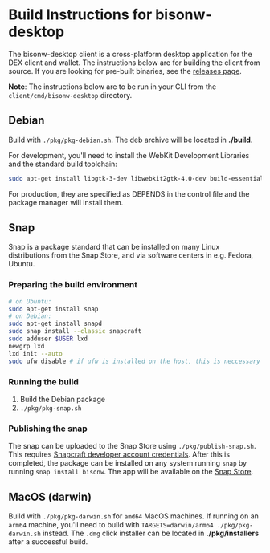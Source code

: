 # Build Instructions for bisonw-desktop

The bisonw-desktop client is a cross-platform desktop application for the DEX client and wallet. The instructions below are for building the client from source. If you are looking for pre-built binaries, see the [releases page](https://github.com/decred/dcrdex/releases).

**Note**: The instructions below are to be run in your CLI from the `client/cmd/bisonw-desktop` directory.

## Debian
Build with `./pkg/pkg-debian.sh`. The deb archive will be located in **./build**.

For development, you'll need to install the WebKit Development Libraries and the standard build toolchain:

```bash
sudo apt-get install libgtk-3-dev libwebkit2gtk-4.0-dev build-essential
```
For production, they are specified as DEPENDS in the control file and the package manager will install them.

## Snap

Snap is a package standard that can be installed on many Linux distributions from the Snap Store, and via software centers in e.g. Fedora, Ubuntu.

### Preparing the build environment
```bash
# on Ubuntu:
sudo apt-get install snap  
# on Debian: 
sudo apt-get install snapd
sudo snap install --classic snapcraft
sudo adduser $USER lxd
newgrp lxd
lxd init --auto
sudo ufw disable # if ufw is installed on the host, this is neccessary for lxd to have network access

```

### Running the build

 1. Build the Debian package
 2. `./pkg/pkg-snap.sh`

### Publishing the snap

The snap can be uploaded to the Snap Store using `./pkg/publish-snap.sh`.  This requires [Snapcraft developer account credentials](https://snapcraft.io/docs/releasing-your-app).  After this is completed, the package can be installed on any system running `snap` by running `snap install bisonw`.  The app will be available on the [Snap Store](https://snapcraft.io/store/bisonw).




## MacOS (darwin)
Build with `./pkg/pkg-darwin.sh` for `amd64` MacOS machines. If running on an `arm64` machine, you'll need to build with `TARGETS=darwin/arm64 ./pkg/pkg-darwin.sh` instead. The `.dmg` click installer can be located in **./pkg/installers** after a successful build.
